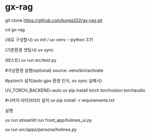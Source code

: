 # gx-rag

git clone https://github.com/korea202/gx-rag.git

cd gx-rag

(새로 구성할시) uv init / uv venv --python 3.11

(기존환경 셋팅시) uv sync

(테스트) uv run src/test.py

#가상환경 실행(optional) source .venv/bin/activate

#pytorch 설치(auto gpu 환경 인식, uv sync 실패시)

UV_TORCH_BACKEND=auto uv pip install torch torchvision torchaudio

#나머지 라이브러리 설치 uv pip install -r requirements.txt


실행

uv run streamlit run front_app/holmes_ui.py

uv run src/apps/persona/holmes.py
